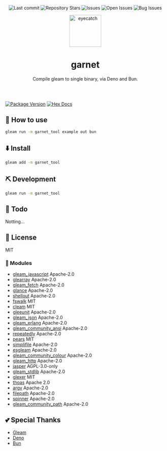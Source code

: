 <div align="center">

![Last commit](https://img.shields.io/github/last-commit/Comamoca/garnet?style=flat-square)
![Repository Stars](https://img.shields.io/github/stars/Comamoca/garnet?style=flat-square)
![Issues](https://img.shields.io/github/issues/Comamoca/garnet?style=flat-square)
![Open Issues](https://img.shields.io/github/issues-raw/Comamoca/garnet?style=flat-square)
![Bug Issues](https://img.shields.io/github/issues/Comamoca/garnet/bug?style=flat-square)

<img src="https://emoji2svg.deno.dev/api/🦊" alt="eyecatch" height="100">

# garnet

Compile gleam to single binary, via Deno and Bun. 

<br>
<br>


</div>

[![Package Version](https://img.shields.io/hexpm/v/garnet_tool)](https://hex.pm/packages/garnet_tool)
[![Hex Docs](https://img.shields.io/badge/hex-docs-ffaff3)](https://hexdocs.pm/garnet_tool/)

<div align="center">

</div>

## 🚀 How to use

```sh
gleam run -m garnet_tool example out bun
```

## ⬇️  Install

```sh
gleam add -m garnet_tool
```

## ⛏️ Development

```sh
gleam run -m garnet_tool
```

## 📝 Todo

Notting...

## 📜 License

MIT

### 🧩 Modules

- [gleam_javascript](https://hexdocs.pm/gleam_javascript)   Apache-2.0
- [glearray](https://hexdocs.pm/glearray)   Apache-2.0
- [gleam_fetch](https://hexdocs.pm/gleam_fetch)   Apache-2.0
- [glance](https://hexdocs.pm/glance)   Apache-2.0
- [shellout](https://hexdocs.pm/shellout)   Apache-2.0
- [fswalk](https://hexdocs.pm/fswalk)   MIT
- [cleam](https://hexdocs.pm/cleam)   MIT
- [gleeunit](https://hexdocs.pm/gleeunit)   Apache-2.0
- [gleam_json](https://hexdocs.pm/gleam_json)   Apache-2.0
- [gleam_erlang](https://hexdocs.pm/gleam_erlang)   Apache-2.0
- [gleam_community_ansi](https://hexdocs.pm/gleam_community_ansi)   Apache-2.0
- [repeatedly](https://hexdocs.pm/repeatedly)   Apache-2.0
- [pears](https://hexdocs.pm/pears)   MIT
- [simplifile](https://hexdocs.pm/simplifile)   Apache-2.0
- [esgleam](https://hexdocs.pm/esgleam)   Apache-2.0
- [gleam_community_colour](https://hexdocs.pm/gleam_community_colour)   Apache-2.0
- [gleam_http](https://hexdocs.pm/gleam_http)   Apache-2.0
- [jasper](https://hexdocs.pm/jasper)   AGPL-3.0-only
- [gleam_stdlib](https://hexdocs.pm/gleam_stdlib)   Apache-2.0
- [glexer](https://hexdocs.pm/glexer)   MIT
- [thoas](https://hexdocs.pm/thoas)   Apache 2.0
- [argv](https://hexdocs.pm/argv)   Apache-2.0
- [filepath](https://hexdocs.pm/filepath)   Apache-2.0
- [spinner](https://hexdocs.pm/spinner)   Apache-2.0
- [gleam_community_path](https://hexdocs.pm/gleam_community_path)   Apache-2.0

## 💕 Special Thanks

- [Gleam](https://gleam.run/)
- [Deno](https://deno.com/)
- [Bun](https://bun.sh/)
